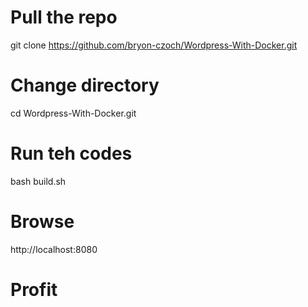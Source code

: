 # Pull the repo
git clone https://github.com/bryon-czoch/Wordpress-With-Docker.git

# Change directory
cd Wordpress-With-Docker.git

# Run teh codes
bash build.sh

# Browse
http://localhost:8080

# Profit
